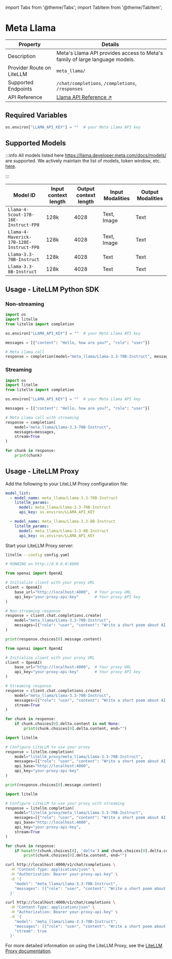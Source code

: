 import Tabs from '@theme/Tabs';
import TabItem from '@theme/TabItem';

# Meta Llama

| Property | Details |
|-------|-------|
| Description | Meta's Llama API provides access to Meta's family of large language models. |
| Provider Route on LiteLLM | `meta_llama/` |
| Supported Endpoints | `/chat/completions`, `/completions`, `/responses` |
| API Reference | [Llama API Reference ↗](https://llama.developer.meta.com?utm_source=partner-litellm&utm_medium=website) |

## Required Variables

```python showLineNumbers title="Environment Variables"
os.environ["LLAMA_API_KEY"] = ""  # your Meta Llama API key
```

## Supported Models

:::info
All models listed here https://llama.developer.meta.com/docs/models/ are supported. We actively maintain the list of models, token window, etc. [here](https://github.com/BerriAI/litellm/blob/main/model_prices_and_context_window.json).

:::


| Model ID | Input context length | Output context length | Input Modalities | Output Modalities |
| --- | --- | --- | --- | --- |
| `Llama-4-Scout-17B-16E-Instruct-FP8` | 128k | 4028 | Text, Image | Text |
| `Llama-4-Maverick-17B-128E-Instruct-FP8` | 128k | 4028 | Text, Image | Text |
| `Llama-3.3-70B-Instruct` | 128k | 4028 | Text | Text |
| `Llama-3.3-8B-Instruct` | 128k | 4028 | Text | Text |

## Usage - LiteLLM Python SDK

### Non-streaming

```python showLineNumbers title="Meta Llama Non-streaming Completion"
import os
import litellm
from litellm import completion

os.environ["LLAMA_API_KEY"] = ""  # your Meta Llama API key

messages = [{"content": "Hello, how are you?", "role": "user"}]

# Meta Llama call
response = completion(model="meta_llama/Llama-3.3-70B-Instruct", messages=messages)
```

### Streaming

```python showLineNumbers title="Meta Llama Streaming Completion"
import os
import litellm
from litellm import completion

os.environ["LLAMA_API_KEY"] = ""  # your Meta Llama API key

messages = [{"content": "Hello, how are you?", "role": "user"}]

# Meta Llama call with streaming
response = completion(
    model="meta_llama/Llama-3.3-70B-Instruct",
    messages=messages,
    stream=True
)

for chunk in response:
    print(chunk)
```


## Usage - LiteLLM Proxy


Add the following to your LiteLLM Proxy configuration file:

```yaml showLineNumbers title="config.yaml"
model_list:
  - model_name: meta_llama/Llama-3.3-70B-Instruct
    litellm_params:
      model: meta_llama/Llama-3.3-70B-Instruct
      api_key: os.environ/LLAMA_API_KEY

  - model_name: meta_llama/Llama-3.3-8B-Instruct
    litellm_params:
      model: meta_llama/Llama-3.3-8B-Instruct
      api_key: os.environ/LLAMA_API_KEY
```

Start your LiteLLM Proxy server:

```bash showLineNumbers title="Start LiteLLM Proxy"
litellm --config config.yaml

# RUNNING on http://0.0.0.0:4000
```

<Tabs>
<TabItem value="openai-sdk" label="OpenAI SDK">

```python showLineNumbers title="Meta Llama via Proxy - Non-streaming"
from openai import OpenAI

# Initialize client with your proxy URL
client = OpenAI(
    base_url="http://localhost:4000",  # Your proxy URL
    api_key="your-proxy-api-key"       # Your proxy API key
)

# Non-streaming response
response = client.chat.completions.create(
    model="meta_llama/Llama-3.3-70B-Instruct",
    messages=[{"role": "user", "content": "Write a short poem about AI."}]
)

print(response.choices[0].message.content)
```

```python showLineNumbers title="Meta Llama via Proxy - Streaming"
from openai import OpenAI

# Initialize client with your proxy URL
client = OpenAI(
    base_url="http://localhost:4000",  # Your proxy URL
    api_key="your-proxy-api-key"       # Your proxy API key
)

# Streaming response
response = client.chat.completions.create(
    model="meta_llama/Llama-3.3-70B-Instruct",
    messages=[{"role": "user", "content": "Write a short poem about AI."}],
    stream=True
)

for chunk in response:
    if chunk.choices[0].delta.content is not None:
        print(chunk.choices[0].delta.content, end="")
```

</TabItem>

<TabItem value="litellm-sdk" label="LiteLLM SDK">

```python showLineNumbers title="Meta Llama via Proxy - LiteLLM SDK"
import litellm

# Configure LiteLLM to use your proxy
response = litellm.completion(
    model="litellm_proxy/meta_llama/Llama-3.3-70B-Instruct",
    messages=[{"role": "user", "content": "Write a short poem about AI."}],
    api_base="http://localhost:4000",
    api_key="your-proxy-api-key"
)

print(response.choices[0].message.content)
```

```python showLineNumbers title="Meta Llama via Proxy - LiteLLM SDK Streaming"
import litellm

# Configure LiteLLM to use your proxy with streaming
response = litellm.completion(
    model="litellm_proxy/meta_llama/Llama-3.3-70B-Instruct",
    messages=[{"role": "user", "content": "Write a short poem about AI."}],
    api_base="http://localhost:4000",
    api_key="your-proxy-api-key",
    stream=True
)

for chunk in response:
    if hasattr(chunk.choices[0], 'delta') and chunk.choices[0].delta.content is not None:
        print(chunk.choices[0].delta.content, end="")
```

</TabItem>

<TabItem value="curl" label="cURL">

```bash showLineNumbers title="Meta Llama via Proxy - cURL"
curl http://localhost:4000/v1/chat/completions \
  -H "Content-Type: application/json" \
  -H "Authorization: Bearer your-proxy-api-key" \
  -d '{
    "model": "meta_llama/Llama-3.3-70B-Instruct",
    "messages": [{"role": "user", "content": "Write a short poem about AI."}]
  }'
```

```bash showLineNumbers title="Meta Llama via Proxy - cURL Streaming"
curl http://localhost:4000/v1/chat/completions \
  -H "Content-Type: application/json" \
  -H "Authorization: Bearer your-proxy-api-key" \
  -d '{
    "model": "meta_llama/Llama-3.3-70B-Instruct",
    "messages": [{"role": "user", "content": "Write a short poem about AI."}],
    "stream": true
  }'
```

</TabItem>
</Tabs>

For more detailed information on using the LiteLLM Proxy, see the [LiteLLM Proxy documentation](../providers/litellm_proxy).
